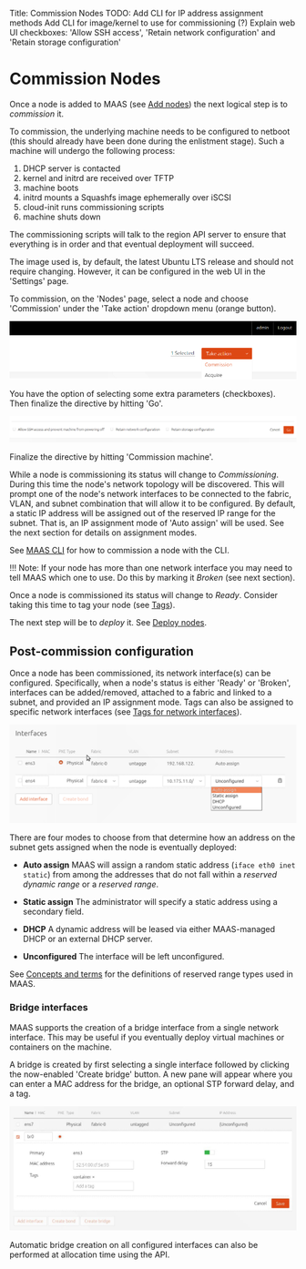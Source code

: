 Title: Commission Nodes
TODO:  Add CLI for IP address assignment methods
       Add CLI for image/kernel to use for commissioning (?)
       Explain web UI checkboxes: 'Allow SSH access', 'Retain network configuration' and 'Retain storage configuration'


# Commission Nodes

Once a node is added to MAAS (see [Add nodes][add-nodes]) the next logical
step is to *commission* it.

To commission, the underlying machine needs to be configured to netboot (this
should already have been done during the enlistment stage). Such a machine will
undergo the following process:

1. DHCP server is contacted
1. kernel and initrd are received over TFTP
1. machine boots
1. initrd mounts a Squashfs image ephemerally over iSCSI
1. cloud-init runs commissioning scripts
1. machine shuts down

The commissioning scripts will talk to the region API server to ensure that
everything is in order and that eventual deployment will succeed.

The image used is, by default, the latest Ubuntu LTS release and should not
require changing. However, it can be configured in the web UI in the 'Settings'
page.

To commission, on the 'Nodes' page, select a node and choose 'Commission' under
the 'Take action' dropdown menu (orange button).

![commission][img__2.1_commission]

You have the option of selecting some extra parameters (checkboxes). Then
finalize the directive by hitting 'Go'.

![commission go][img__commission-go]

Finalize the directive by hitting 'Commission machine'.

While a node is commissioning its status will change to *Commissioning*. During
this time the node's network topology will be discovered. This will prompt one
of the node's network interfaces to be connected to the fabric, VLAN, and
subnet combination that will allow it to be configured. By default, a static IP
address will be assigned out of the reserved IP range for the subnet. That is,
an IP assignment mode of 'Auto assign' will be used. See the next section for
details on assignment modes.

See [MAAS CLI][cli-commission-a-node] for how to commission a node with the
CLI.

!!! Note: 
    If your node has more than one network interface you may need to tell
    MAAS which one to use. Do this by marking it *Broken* (see next section).

Once a node is commissioned its status will change to *Ready*. Consider taking
this time to tag your node (see [Tags][tags]).

The next step will be to *deploy* it. See [Deploy nodes][deploy-nodes].


## Post-commission configuration

Once a node has been commissioned, its network interface(s) can be configured.
Specifically, when a node's status is either 'Ready' or 'Broken', interfaces
can be added/removed, attached to a fabric and linked to a subnet, and provided
an IP assignment mode. Tags can also be assigned to specific network interfaces
(see [Tags for network interfaces][tags-network-interfaces]).

![node interface][img__node-interface-ip]

There are four modes to choose from that determine how an address on the subnet
gets assigned when the node is eventually deployed:

- **Auto assign** MAAS will assign a random static address 
  (`iface eth0 inet static`) from among the addresses that do not fall within a
  *reserved dynamic range* or a *reserved range*.

- **Static assign** The administrator will specify a static address using a
  secondary field.

- **DHCP** A dynamic address will be leased via either MAAS-managed DHCP or an
  external DHCP server.

- **Unconfigured** The interface will be left unconfigured.

See [Concepts and terms][concepts-ipranges] for the definitions of reserved
range types used in MAAS.

### Bridge interfaces

MAAS supports the creation of a bridge interface from a single network
interface. This may be useful if you eventually deploy virtual machines or
containers on the machine. 

A bridge is created by first selecting a single interface followed by clicking
the now-enabled 'Create bridge' button. A new pane will appear where you can
enter a MAC address for the bridge, an optional STP forward delay, and a tag. 

![bridge interface][img__bridge-interface]

Automatic bridge creation on all configured interfaces can also be performed at
allocation time using the API.


<!-- LINKS -->

[add-nodes]: nodes-add.md
[cli-commission-a-node]: manage-cli-common.md#commission-a-node
[tags]: installconfig-nodes-tags.md
[deploy-nodes]: installconfig-nodes-deploy.md
[tags-network-interfaces]: installconfig-nodes-tags.html#tags-for-network-interfaces
[subnet-management]: installconfig-network-subnet-management.md
[concepts-ipranges]: intro-concepts.md#ip-ranges

[img__bridge-interface]: ../media/nodes-commission__bridge-iface.png
[img__2.1_commission]: ../media/nodes-commission__2.1_commission.png
[img__commission-go]: ../media/nodes-commission__commission-go.png
[img__node-interface-ip]: ../media/node-interface-ip.png
